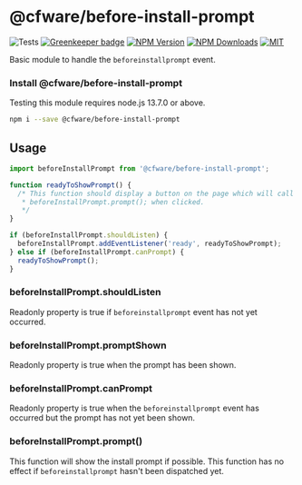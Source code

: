 # @cfware/before-install-prompt

![Tests][tests-status]
[![Greenkeeper badge][gk-image]](https://greenkeeper.io/)
[![NPM Version][npm-image]][npm-url]
[![NPM Downloads][downloads-image]][downloads-url]
[![MIT][license-image]](LICENSE)

Basic module to handle the `beforeinstallprompt` event.

### Install @cfware/before-install-prompt

Testing this module requires node.js 13.7.0 or above.

```sh
npm i --save @cfware/before-install-prompt
```

## Usage

```js
import beforeInstallPrompt from '@cfware/before-install-prompt';

function readyToShowPrompt() {
  /* This function should display a button on the page which will call
   * beforeInstallPrompt.prompt(); when clicked.
   */
}

if (beforeInstallPrompt.shouldListen) {
  beforeInstallPrompt.addEventListener('ready', readyToShowPrompt);
} else if (beforeInstallPrompt.canPrompt) {
  readyToShowPrompt();
}
```

### beforeInstallPrompt.shouldListen

Readonly property is true if `beforeinstallprompt` event has not yet occurred.

### beforeInstallPrompt.promptShown

Readonly property is true when the prompt has been shown.

### beforeInstallPrompt.canPrompt

Readonly property is true when the `beforeinstallprompt` event has occurred but
the prompt has not yet been shown.

### beforeInstallPrompt.prompt()

This function will show the install prompt if possible.  This function has no
effect if `beforeinstallprompt` hasn't been dispatched yet.

[npm-image]: https://img.shields.io/npm/v/@cfware/before-install-prompt.svg
[npm-url]: https://npmjs.org/package/@cfware/before-install-prompt
[tests-status]: https://github.com/cfware/before-install-prompt/workflows/Tests/badge.svg
[gk-image]: https://badges.greenkeeper.io/cfware/before-install-prompt.svg
[downloads-image]: https://img.shields.io/npm/dm/@cfware/before-install-prompt.svg
[downloads-url]: https://npmjs.org/package/@cfware/before-install-prompt
[license-image]: https://img.shields.io/npm/l/@cfware/before-install-prompt.svg
